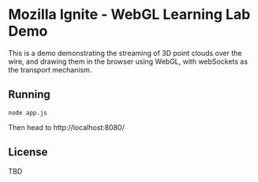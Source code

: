 # Mozilla Ignite - WebGL Learning Lab Demo

This is a demo demonstrating the streaming of 3D point clouds over the wire, and drawing them in the browser using WebGL, with webSockets as the transport mechanism.

## Running

    node app.js

Then head to http://localhost:8080/

## License

TBD


